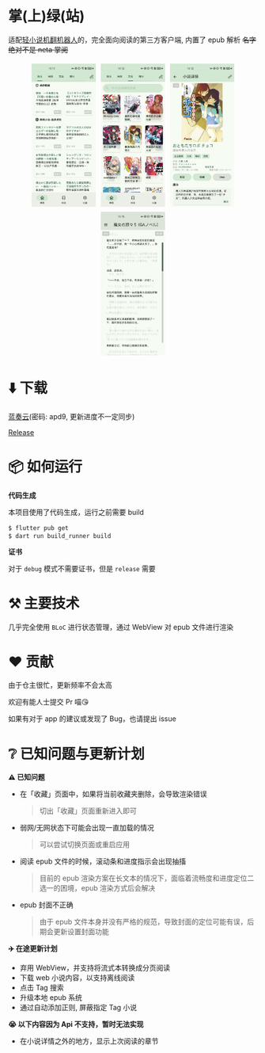 # 掌(上)绿(站)

适配[轻小说机翻机器人](https://books.fishhawk.top/)的，完全面向阅读的第三方客户端, 内置了 epub 解析
<del>名字绝对不是 neta 掌阅
<div style="display: flex; justify-content: center; flex-wrap: wrap;">
    <img src="./.github/img/0.jpg" alt="Image 3" style="margin: 5px; width: 130px; height: auto;">
    <img src="./.github/img/1.jpg" alt="Image 1" style="margin: 5px; width: 130px; height: auto;">
    <img src="./.github/img/2.jpg" alt="Image 2" style="margin: 5px; width: 130px; height: auto;">
    <img src="./.github/img/3.jpg" alt="Image 3" style="margin: 5px; width: 130px; height: auto;">
</div>

# ⬇️ 下载

[蓝奏云](https://wwrn.lanzouv.com/b00uyfaz9a)(密码: apd9, 更新进度不一定同步)

[Release](https://github.com/Prixii/auto_novel_reader_flutter/releases)


# 📦 如何运行

**代码生成**

本项目使用了代码生成，运行之前需要 build
```
$ flutter pub get
$ dart run build_runner build
```

**证书**

对于 `debug` 模式不需要证书，但是 `release` 需要

# ⚒️ 主要技术

几乎完全使用 `BLoC` 进行状态管理，通过 WebView 对 epub 文件进行渲染 

# ❤️ 贡献
由于仓主很忙，更新频率不会太高

欢迎有能人士提交 Pr 喵😘

如果有对于 app 的建议或发现了 Bug，也请提出 issue

# ❔ 已知问题与更新计划

**⚠️ 已知问题**

- 在「收藏」页面中，如果将当前收藏夹删除，会导致渲染错误
  > 切出「收藏」页面重新进入即可
- 弱网/无网状态下可能会出现一直加载的情况
  >可以尝试切换页面或重启应用
- 阅读 epub 文件的时候，滚动条和进度指示会出现抽搐
  >目前的 epub 渲染方案在长文本的情况下，面临着流畅度和进度定位二选一的困境，epub 渲染方式后会解决
- epub 封面不正确
  > 由于 epub 文件本身并没有严格的规范，导致封面的定位可能有误，后期会更新设置封面功能

**✈️ 在途更新计划**

- 弃用 WebView，并支持将流式本转换成分页阅读
- 下载 web 小说内容，以支持离线阅读
- 点击 Tag 搜索
- 升级本地 epub 系统
- 通过自动添加正则, 屏蔽指定 Tag 小说


**😭 以下内容因为 Api 不支持，暂时无法实现**

- 在小说详情之外的地方，显示上次阅读的章节

